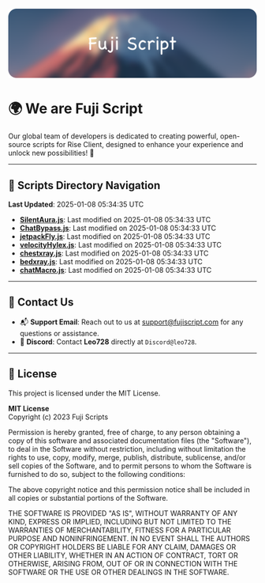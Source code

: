![Banner](.github/b.webp)

# 🌍 **We are Fuji Script**

Our global team of developers is dedicated to creating powerful, open-source scripts for Rise Client, designed to enhance your experience and unlock new possibilities! 🌟

---
<!-- SCRIPTS_NAVIGATION_START -->
## 📂 **Scripts Directory Navigation**

**Last Updated**: 2025-01-08 05:34:35 UTC

- **[SilentAura.js](scripts/SilentAura.js)**: Last modified on 2025-01-08 05:34:33 UTC
- **[ChatBypass.js](scripts/ChatBypass.js)**: Last modified on 2025-01-08 05:34:33 UTC
- **[jetpackFly.js](scripts/jetpackFly.js)**: Last modified on 2025-01-08 05:34:33 UTC
- **[velocityHylex.js](scripts/velocityHylex.js)**: Last modified on 2025-01-08 05:34:33 UTC
- **[chestxray.js](scripts/chestxray.js)**: Last modified on 2025-01-08 05:34:33 UTC
- **[bedxray.js](scripts/bedxray.js)**: Last modified on 2025-01-08 05:34:33 UTC
- **[chatMacro.js](scripts/chatMacro.js)**: Last modified on 2025-01-08 05:34:33 UTC

<!-- SCRIPTS_NAVIGATION_END -->

---

## 💬 **Contact Us**  
- 📬 **Support Email**: Reach out to us at [support@fujiscript.com](mailto:support@fujiscript.com) for any questions or assistance.  
- 💬 **Discord**: Contact **Leo728** directly at `Discord@leo728`.

---

## 📜 **License**

This project is licensed under the MIT License.  

**MIT License**  
Copyright (c) 2023 Fuji Scripts  

Permission is hereby granted, free of charge, to any person obtaining a copy of this software and associated documentation files (the "Software"), to deal in the Software without restriction, including without limitation the rights to use, copy, modify, merge, publish, distribute, sublicense, and/or sell copies of the Software, and to permit persons to whom the Software is furnished to do so, subject to the following conditions:  

The above copyright notice and this permission notice shall be included in all copies or substantial portions of the Software.  

THE SOFTWARE IS PROVIDED "AS IS", WITHOUT WARRANTY OF ANY KIND, EXPRESS OR IMPLIED, INCLUDING BUT NOT LIMITED TO THE WARRANTIES OF MERCHANTABILITY, FITNESS FOR A PARTICULAR PURPOSE AND NONINFRINGEMENT. IN NO EVENT SHALL THE AUTHORS OR COPYRIGHT HOLDERS BE LIABLE FOR ANY CLAIM, DAMAGES OR OTHER LIABILITY, WHETHER IN AN ACTION OF CONTRACT, TORT OR OTHERWISE, ARISING FROM, OUT OF OR IN CONNECTION WITH THE SOFTWARE OR THE USE OR OTHER DEALINGS IN THE SOFTWARE.  
